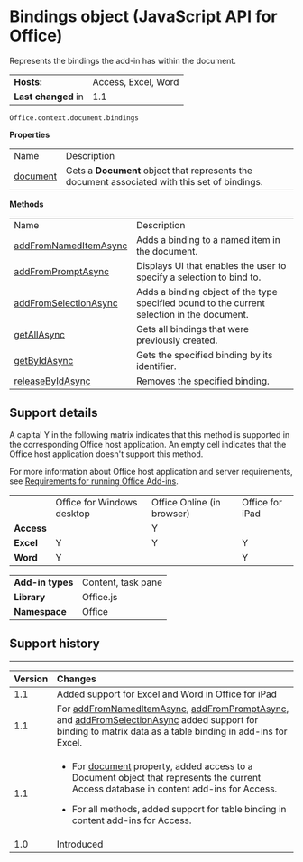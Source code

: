 
# Bindings object (JavaScript API for Office)
Represents the bindings the add-in has within the document.

|||
|:-----|:-----|
|**Hosts:**|Access, Excel, Word|
|**Last changed** in|1.1|

```
Office.context.document.bindings
```


**Properties**

|||
|:-----|:-----|
|Name|Description|
|[document](../../reference/shared/bindings.document.md)|Gets a  **Document** object that represents the document associated with this set of bindings.|

**Methods**

|||
|:-----|:-----|
|Name|Description|
|[addFromNamedItemAsync](../../reference/shared/bindings.addfromnameditemasync.md)|Adds a binding to a named item in the document.|
|[addFromPromptAsync](../../reference/shared/bindings.addfrompromptasync.md)|Displays UI that enables the user to specify a selection to bind to.|
|[addFromSelectionAsync](../../reference/shared/bindings.addfromselectionasync.md)|Adds a binding object of the type specified bound to the current selection in the document.|
|[getAllAsync](../../reference/shared/bindings.getallasync.md)|Gets all bindings that were previously created.|
|[getByIdAsync](../../reference/shared/bindings.getbyidasync.md)|Gets the specified binding by its identifier.|
|[releaseByIdAsync](../../reference/shared/bindings.releasebyidasync.md)|Removes the specified binding.|

## Support details


A capital Y in the following matrix indicates that this method is supported in the corresponding Office host application. An empty cell indicates that the Office host application doesn't support this method.

For more information about Office host application and server requirements, see [Requirements for running Office Add-ins](http://msdn.microsoft.com/library/67340567-bb9a-498c-96d3-3f52f28c16bc%28Office.15%29.aspx).


|||||
|:-----|:-----|:-----|:-----|
||Office for Windows desktop|Office Online (in browser)|Office for iPad|
|**Access**||Y||
|**Excel**|Y|Y|Y|
|**Word**|Y||Y|

|||
|:-----|:-----|
|**Add-in types**|Content, task pane|
|**Library**|Office.js|
|**Namespace**|Office|

## Support history



****


|**Version**|**Changes**|
|:-----|:-----|
|1.1|Added support for Excel and Word in Office for iPad|
|1.1|For [addFromNamedItemAsync](../../reference/shared/bindings.addfromnameditemasync.md), [addFromPromptAsync](../../reference/shared/bindings.addfrompromptasync.md), and [addFromSelectionAsync](../../reference/shared/bindings.addfromselectionasync.md) added support for binding to matrix data as a table binding in add-ins for Excel.|
|1.1|<ul xmlns:xlink="http://www.w3.org/1999/xlink" xmlns:mtps="http://msdn2.microsoft.com/mtps" xmlns:MSHelp="http://msdn.microsoft.com/mshelp" xmlns:mshelp="http://msdn.microsoft.com/mshelp" xmlns:ddue="http://ddue.schemas.microsoft.com/authoring/2003/5" xmlns:msxsl="urn:schemas-microsoft-com:xslt"><li><p>For <a href="8fa0cb4a-fad1-4f2e-9a7e-5f7aa7789eca.htm">document</a> property, added access to a <span class="keyword">Document</span> object that represents the current Access database in content add-ins for Access. </p></li><li><p>For all methods, added support for table binding in content add-ins for Access. </p></li></ul>|
|1.0|Introduced|
